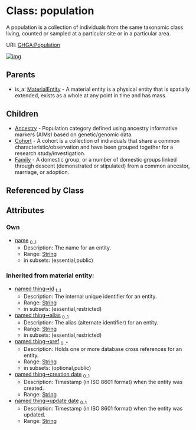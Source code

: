 
# Class: population


A population is a collection of individuals from the same taxonomic class living, counted or sampled at a particular site or in a particular area.

URI: [GHGA:Population](https://w3id.org/GHGA/Population)


[![img](https://yuml.me/diagram/nofunky;dir:TB/class/[Population&#124;name:string%20%3F;id(i):string;alias(i):string%20%3F;xref(i):string%20*;creation_date(i):string%20%3F;update_date(i):string%20%3F;schema_type(i):string%20%3F;schema_version(i):string%20%3F]^-[Family],[Population]^-[Cohort],[Population]^-[Ancestry],[MaterialEntity]^-[Population],[MaterialEntity],[Family],[Cohort],[Ancestry])](https://yuml.me/diagram/nofunky;dir:TB/class/[Population&#124;name:string%20%3F;id(i):string;alias(i):string%20%3F;xref(i):string%20*;creation_date(i):string%20%3F;update_date(i):string%20%3F;schema_type(i):string%20%3F;schema_version(i):string%20%3F]^-[Family],[Population]^-[Cohort],[Population]^-[Ancestry],[MaterialEntity]^-[Population],[MaterialEntity],[Family],[Cohort],[Ancestry])

## Parents

 *  is_a: [MaterialEntity](MaterialEntity.md) - A material entity is a physical entity that is spatially extended, exists as a whole at any point in time and has mass.

## Children

 * [Ancestry](Ancestry.md) - Population category defined using ancestry informative markers (AIMs) based on genetic/genomic data.
 * [Cohort](Cohort.md) - A cohort is a collection of individuals that share a common characteristic/observation and have been grouped together for a research study/investigation.
 * [Family](Family.md) - A domestic group, or a number of domestic groups linked through descent (demonstrated or stipulated) from a common ancestor, marriage, or adoption.

## Referenced by Class


## Attributes


### Own

 * [name](name.md)  <sub>0..1</sub>
     * Description: The name for an entity.
     * Range: [String](types/String.md)
     * in subsets: (essential,public)

### Inherited from material entity:

 * [named thing➞id](named_thing_id.md)  <sub>1..1</sub>
     * Description: The internal unique identifier for an entity.
     * Range: [String](types/String.md)
     * in subsets: (essential,restricted)
 * [named thing➞alias](named_thing_alias.md)  <sub>0..1</sub>
     * Description: The alias (alternate identifier) for an entity.
     * Range: [String](types/String.md)
     * in subsets: (essential,restricted)
 * [named thing➞xref](named_thing_xref.md)  <sub>0..\*</sub>
     * Description: Holds one or more database cross references for an entity.
     * Range: [String](types/String.md)
     * in subsets: (optional,public)
 * [named thing➞creation date](named_thing_creation_date.md)  <sub>0..1</sub>
     * Description: Timestamp (in ISO 8601 format) when the entity was created.
     * Range: [String](types/String.md)
 * [named thing➞update date](named_thing_update_date.md)  <sub>0..1</sub>
     * Description: Timestamp (in ISO 8601 format) when the entity was updated.
     * Range: [String](types/String.md)

